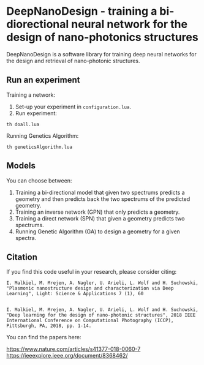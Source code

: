 # DeepNanoDesign - training a bi-diorectional neural network for the design of nano-photonics structures

DeepNanoDesign is a software library for training deep neural networks for the design and retrieval of nano-photonic structures.

## Run an experiment
Training a network:
1. Set-up your experiment in `configuration.lua`.
2. Run experiment:
```
th doall.lua
```

Running Genetics Algorithm:
```
th geneticsAlgorithm.lua
```

## Models
You can choose between:
1) Training a bi-directional model that given two spectrums predicts a geometry and then predicts back the two spectrums of the predicted
geometry.
2) Training an inverse network (GPN) that only predicts a geometry.
3) Training a direct network (SPN) that given a geometry predicts two spectrums. 
4) Running Genetic Algorithm (GA) to design a geometry for a given spectra.

## Citation

If you find this code useful in your research, please consider citing: 
```
I. Malkiel, M. Mrejen, A. Nagler, U. Arieli, L. Wolf and H. Suchowski, "Plasmonic nanostructure design and characterization via Deep Learning", Light: Science & Applications 7 (1), 60


I. Malkiel, M. Mrejen, A. Nagler, U. Arieli, L. Wolf and H. Suchowski, "Deep learning for the design of nano-photonic structures", 2018 IEEE International Conference on Computational Photography (ICCP), Pittsburgh, PA, 2018, pp. 1-14.
```
You can find the papers here: 

https://www.nature.com/articles/s41377-018-0060-7
https://ieeexplore.ieee.org/document/8368462/
